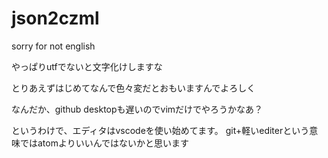 # json2czml

sorry for not english

やっぱりutfでないと文字化けしますな

とりあえずはじめてなんで色々変だとおもいますんでよろしく

なんだか、github desktopも遅いのでvimだけでやろうかなあ？

というわけで、エディタはvscodeを使い始めてます。
git+軽いediterという意味ではatomよりいいんではないかと思います
